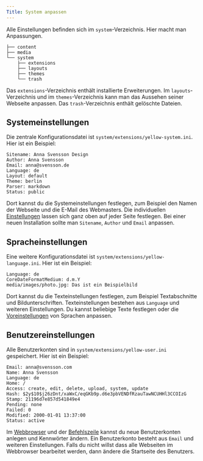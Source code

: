 ```yaml
---
Title: System anpassen
---
```

Alle Einstellungen befinden sich im `system`-Verzeichnis. Hier macht man Anpassungen.

    ├── content
    ├── media
    └── system
        ├── extensions
        ├── layouts
        ├── themes
        └── trash

Das `extensions`-Verzeichnis enthält installierte Erweiterungen. Im `layouts`-Verzeichnis und im `themes`-Verzeichnis kann man das Aussehen seiner Webseite anpassen. Das `trash`-Verzeichnis enthält gelöschte Dateien.

## Systemeinstellungen

Die zentrale Konfigurationsdatei ist `system/extensions/yellow-system.ini`. Hier ist ein Beispiel:

    Sitename: Anna Svensson Design
    Author: Anna Svensson
    Email: anna@svensson.de
    Language: de
    Layout: default
    Theme: berlin
    Parser: markdown
    Status: public

Dort kannst du die Systemeinstellungen festlegen, zum Beispiel den Namen der Webseite und die E-Mail des Webmasters. Die individuellen [Einstellungen](markdown-cheat-sheet#einstellungen) lassen sich ganz oben auf jeder Seite festlegen. Bei einer neuen Installation sollte man `Sitename`, `Author` und `Email` anpassen.

## Spracheinstellungen

Eine weitere Konfigurationsdatei ist `system/extensions/yellow-language.ini`. Hier ist ein Beispiel:

    Language: de
    CoreDateFormatMedium: d.m.Y
    media/images/photo.jpg: Das ist ein Beispielbild

Dort kannst du die Texteinstellungen festlegen, zum Beispiel Textabschnitte und Bildunterschriften. Texteinstellungen bestehen aus `Language` und weiteren Einstellungen. Du kannst beliebige Texte festlegen oder die [Voreinstellungen](https://github.com/datenstrom/yellow-extensions/blob/master/source/german/german.txt) von Sprachen anpassen.

## Benutzereinstellungen

Alle Benutzerkonten sind in `system/extensions/yellow-user.ini` gespeichert. Hier ist ein Beispiel:

    Email: anna@svensson.com
    Name: Anna Svensson
    Language: de
    Home: /
    Access: create, edit, delete, upload, system, update
    Hash: $2y$10$j26zDnt/xaWxC/eqGKb9p.d6e3pbVENDfRzauTawNCUHHl3CCOIzG
    Stamp: 21196d7e857d541849e4
    Pending: none
    Failed: 0
    Modified: 2000-01-01 13:37:00
    Status: active

Im [Webbrowser](https://github.com/datenstrom/yellow-extensions/tree/master/source/edit) und der [Befehlszeile](https://github.com/datenstrom/yellow-extensions/tree/master/source/command) kannst du neue Benutzerkonten anlegen und Kennwörter ändern. Ein Benutzerkonto besteht aus `Email` und weiteren Einstellungen. Falls du nicht willst dass alle Webseiten im Webbrowser bearbeitet werden, dann ändere die Startseite des Benutzers.
